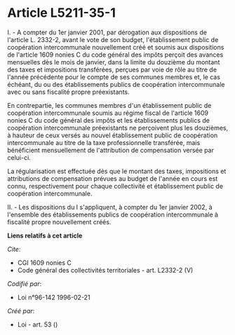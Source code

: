 # Article L5211-35-1

I. - A compter du 1er janvier 2001, par dérogation aux dispositions de l'article L. 2332-2, avant le vote de son budget,
l'établissement public de coopération intercommunale nouvellement créé et soumis aux dispositions de l'article 1609 nonies C
du code général des impôts perçoit des avances mensuelles dès le mois de janvier, dans la limite du douzième du montant des
taxes et impositions transférées, perçues par voie de rôle au titre de l'année précédente pour le compte de ses communes
membres et, le cas échéant, du ou des établissements publics de coopération intercommunale avec ou sans fiscalité propre
préexistants.

En contrepartie, les communes membres d'un établissement public de coopération intercommunale soumis au régime fiscal de
l'article 1609 nonies C du code général des impôts et les établissements publics de coopération intercommunale préexistants
ne perçoivent plus les douzièmes, à hauteur de ceux versés au nouvel établissement public de coopération intercommunale au
titre de la taxe professionnelle transférée, mais bénéficient mensuellement de l'attribution de compensation versée par
celui-ci.

La régularisation est effectuée dès que le montant des taxes, impositions et attributions de compensation prévues au budget
de l'année en cours est connu, respectivement pour chaque collectivité et établissement public de coopération intercommunale.

II. - Les dispositions du I s'appliquent, à compter du 1er janvier 2002, à l'ensemble des établissements publics de
coopération intercommunale à fiscalité propre nouvellement créés.

**Liens relatifs à cet article**

_Cite_:

  - CGI 1609 nonies C
  - Code général des collectivités territoriales - art. L2332-2 (V)

_Codifié par_:

  - Loi n°96-142 1996-02-21

_Créé par_:

  - Loi - art. 53 ()
